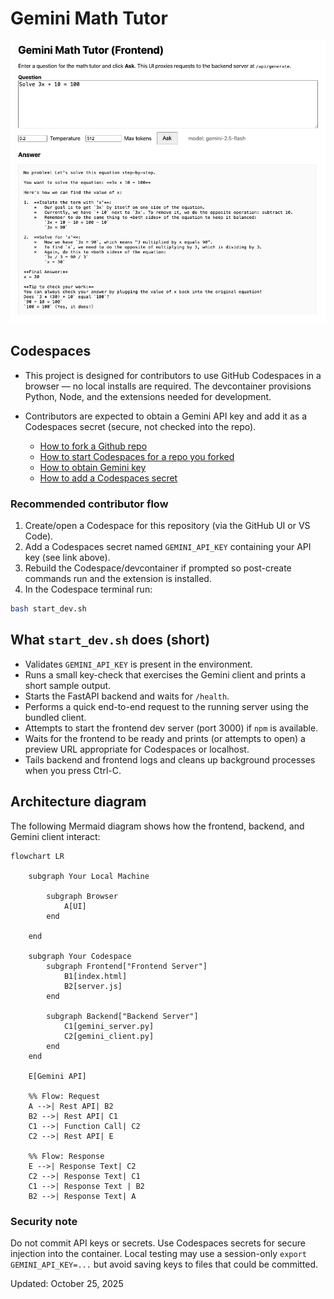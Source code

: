 # Gemini Math Tutor

![Gemini Math Tutor](images/gemini-math-tutor.png)

## Codespaces 

- This project is designed for contributors to use GitHub Codespaces in a browser — no local installs are required. The devcontainer provisions Python, Node, and the extensions needed for development.

- Contributors are expected to obtain a Gemini API key and add it as a Codespaces secret (secure, not checked into the repo).
    - [How to fork a Github repo](https://www.youtube.com/watch?v=-9ftoxZ2X9g)
    - [How to start Codespaces for a repo you forked](https://www.youtube.com/watch?v=2P-LycfbDF0)
	- [How to obtain Gemini key](https://www.youtube.com/watch?v=6BRyynZkvf0)
	- [How to add a Codespaces secret](https://www.youtube.com/watch?v=Y8u2eH8aGOw)

### Recommended contributor flow
1. Create/open a Codespace for this repository (via the GitHub UI or VS Code).
2. Add a Codespaces secret named `GEMINI_API_KEY` containing your API key (see link above).
3. Rebuild the Codespace/devcontainer if prompted so post-create commands run and the extension is installed.
4. In the Codespace terminal run:

```bash
bash start_dev.sh
```

## What `start_dev.sh` does (short)
- Validates `GEMINI_API_KEY` is present in the environment.
- Runs a small key-check that exercises the Gemini client and prints a short sample output.
- Starts the FastAPI backend and waits for `/health`.
- Performs a quick end-to-end request to the running server using the bundled client.
- Attempts to start the frontend dev server (port 3000) if `npm` is available.
- Waits for the frontend to be ready and prints (or attempts to open) a preview URL appropriate for Codespaces or localhost.
- Tails backend and frontend logs and cleans up background processes when you press Ctrl-C.

## Architecture diagram

The following Mermaid diagram shows how the frontend, backend, and Gemini client interact:

```mermaid
flowchart LR

	subgraph Your Local Machine

		subgraph Browser
			A[UI]
		end
	
	end

	subgraph Your Codespace
		subgraph Frontend["Frontend Server"]
			B1[index.html]
			B2[server.js]
		end

		subgraph Backend["Backend Server"]
			C1[gemini_server.py]
			C2[gemini_client.py]
		end
	end

    E[Gemini API]

    %% Flow: Request
    A -->| Rest API| B2
    B2 -->| Rest API| C1
    C1 -->| Function Call| C2
    C2 -->| Rest API| E
    
    %% Flow: Response
    E -->| Response Text| C2
    C2 -->| Response Text| C1
    C1 -->| Response Text | B2
    B2 -->| Response Text| A
```

### Security note
Do not commit API keys or secrets. Use Codespaces secrets for secure injection into the container. Local testing may use a session-only `export GEMINI_API_KEY=...` but avoid saving keys to files that could be committed.

Updated: October 25, 2025


